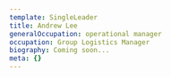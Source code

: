 ```yaml
---
template: SingleLeader
title: Andrew Lee
generalOccupation: operational manager
occupation: Group Logistics Manager
biography: Coming soon...
meta: {}
---
```


